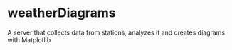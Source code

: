 # weatherDiagrams
A server that collects data from stations, analyzes it and creates diagrams with Matplotlib
